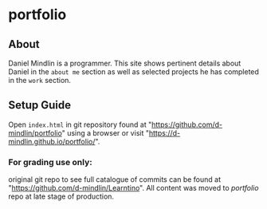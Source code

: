 # portfolio

## About
Daniel Mindlin is a programmer. This site shows pertinent details about Daniel in the `about me` section as well as selected projects he has completed in the `work` section.

## Setup Guide
Open `index.html` in git repository found at "https://github.com/d-mindlin/portfolio" using a browser or visit "https://d-mindlin.github.io/portfolio/".

### For grading use only:
original git repo to see full catalogue of commits can be found at "https://github.com/d-mindlin/Learntino". All content was moved to *portfolio* repo at late stage of production.
